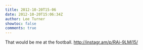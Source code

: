 ```yaml
---
title: 2012-10-20T15-06
date: 2012-10-20T15:06:34Z
author: Lee Turner
showtoc: false
comments: true
---
```


That would be me at the football. http://instagr.am/p/RAi-9LMi15/

